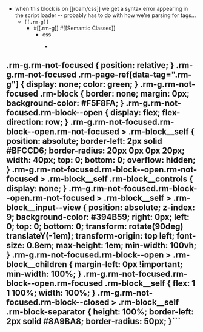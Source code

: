 - when this block is on [[roam/css]] we get a syntax error appearing in the script loader -- probably has to do with how we're parsing for tags...
    - `[[.rm-g]]`
        - #[[.rm-g]] #[[Semantic Classes]]
            - css
                - ```javascript
.rm-g.rm-not-focused {
  position: relative;
}
.rm-g.rm-not-focused .rm-page-ref[data-tag=".rm-g"] {
  display: none;
  color: green;
}
.rm-g.rm-not-focused .rm-block {
  border: none;
  margin: 0px;
  background-color: #F5F8FA;
}
.rm-g.rm-not-focused.rm-block--open {
  display: flex;
  flex-direction: row;
}
.rm-g.rm-not-focused.rm-block--open.rm-not-focused > .rm-block__self {
  position: absolute;
  border-left: 2px solid #BFCCD6;
  border-radius: 20px 0px 0px 20px;
  width: 40px;
  top: 0;
  bottom: 0;
  overflow: hidden;
}
.rm-g.rm-not-focused.rm-block--open.rm-not-focused > .rm-block__self .rm-block__controls {
  display: none;
}
.rm-g.rm-not-focused.rm-block--open.rm-not-focused > .rm-block__self > .rm-block__input--view {
  position: absolute;
  z-index: 9;
  background-color: #394B59;
  right: 0px;
  left: 0;
  top: 0;
  bottom: 0;
  transform: rotate(90deg) translateY(-1em);
  transform-origin: top left;
  font-size: 0.8em;
  max-height: 1em;
  min-width: 100vh;
}
.rm-g.rm-not-focused.rm-block--open > .rm-block__children {
  margin-left: 0px !important;
  min-width: 100%;
}
.rm-g.rm-not-focused.rm-block--open.rm-focused .rm-block__self {
  flex: 1 1 100%;
  width: 100%;
}
.rm-g.rm-not-focused.rm-block--closed > .rm-block__self .rm-block-separator {
  height: 100%;
  border-left: 2px solid #8A9BA8;
  border-radius: 50px;
}```
- 
